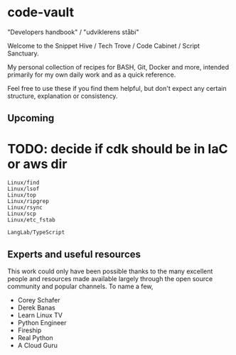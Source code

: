 # code-vault
"Developers handbook" / "udviklerens ståbi"

Welcome to the Snippet Hive / Tech Trove / Code Cabinet / Script Sanctuary.

My personal collection of recipes for BASH, Git, Docker and more,
intended primarily for my own daily work and as a quick reference.

Feel free to use these if you find them helpful,
but don't expect any certain structure, explanation or consistency.

## Upcoming

# TODO: decide if cdk should be in IaC or aws dir

`Linux/find`<br>
`Linux/lsof`<br>
`Linux/top`<br>
`Linux/ripgrep`<br>
`Linux/rsync`<br>
`Linux/scp`<br>
`Linux/etc_fstab`<br>

`LangLab/TypeScript`<br>

## Experts and useful resources
This work could only have been possible thanks to the many excellent people and resources made available
largely through the open source community and popular channels. To name a few,

* Corey Schafer
* Derek Banas
* Learn Linux TV
* Python Engineer
* Fireship
* Real Python
* A Cloud Guru
